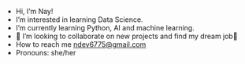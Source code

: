 - Hi, I’m Nay!
- I’m interested in learning Data Science.
- I’m currently learning Python, AI and machine learning.
- 💞️ I’m looking to collaborate on new projects and find my dream job💞️
- How to reach me ndev6775@gmail.com
- Pronouns: she/her


<!---
k2360/k2360 is a ✨ special ✨ repository because its `README.md` (this file) appears on your GitHub profile.
You can click the Preview link to take a look at your changes.
--->
